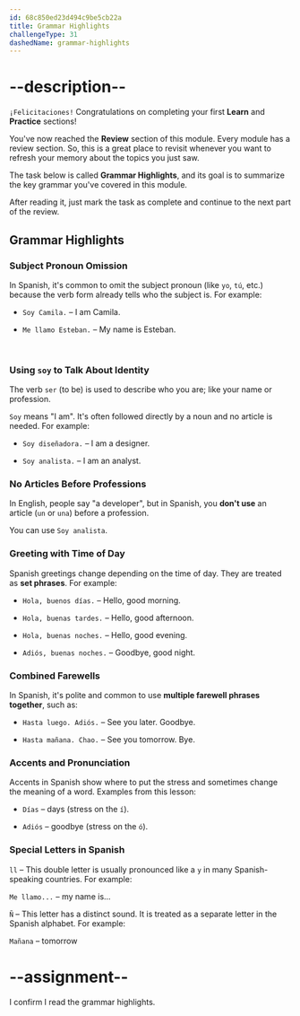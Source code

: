 ```yaml
---
id: 68c850ed23d494c9be5cb22a
title: Grammar Highlights
challengeType: 31
dashedName: grammar-highlights
---
```


<!-- GRAMMAR -->

# --description--

`¡Felicitaciones!` Congratulations on completing your first **Learn** and **Practice** sections!

You've now reached the **Review** section of this module. Every module has a review section. So, this is a great place to revisit whenever you want to refresh your memory about the topics you just saw. 

The task below is called **Grammar Highlights**, and its goal is to summarize the key grammar you've covered in this module.

After reading it, just mark the task as complete and continue to the next part of the review.

## Grammar Highlights

### Subject Pronoun Omission

In Spanish, it's common to omit the subject pronoun (like `yo`, `tú`, etc.) because the verb form already tells who the subject is. For example:

- `Soy Camila.` – I am Camila.  

- `Me llamo Esteban.` – My name is Esteban.

<br />

### Using `soy` to Talk About Identity

The verb `ser` (to be) is used to describe who you are; like your name or profession.

`Soy` means "I am". It's often followed directly by a noun and no article is needed. For example:

- `Soy diseñadora.` – I am a designer.  

- `Soy analista.` – I am an analyst.

### No Articles Before Professions

In English, people say "a developer", but in Spanish, you **don't use** an article (`un` or `una`) before a profession.

You can use `Soy analista`.

### Greeting with Time of Day

Spanish greetings change depending on the time of day. They are treated as **set phrases**. For example:

- `Hola, buenos días.` – Hello, good morning.  

- `Hola, buenas tardes.` – Hello, good afternoon.  

- `Hola, buenas noches.` – Hello, good evening.

- `Adiós, buenas noches.` – Goodbye, good night.


### Combined Farewells

In Spanish, it's polite and common to use **multiple farewell phrases together**, such as:

- `Hasta luego. Adiós.` – See you later. Goodbye. 

- `Hasta mañana. Chao.` – See you tomorrow. Bye.

### Accents and Pronunciation

Accents in Spanish show where to put the stress and sometimes change the meaning of a word. Examples from this lesson:

- `Días` – days (stress on the `í`).

- `Adiós` – goodbye (stress on the `ó`).

### Special Letters in Spanish

`ll` – This double letter is usually pronounced like a `y` in many Spanish-speaking countries. For example: 

`Me llamo...` – my name is...

`Ñ` – This letter has a distinct sound. It is treated as a separate letter in the Spanish alphabet. For example: 

`Mañana` – tomorrow

# --assignment--

I confirm I read the grammar highlights.
